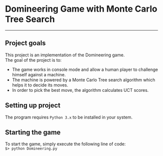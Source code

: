 # Domineering Game with Monte Carlo Tree Search
---
## Project goals ## 
This project is an implementation of the Domineering game.<br />
The goal of the project is to:
  * The game works in console mode and allow a human player to challenge himself against a machine.
  * The machine is powered by a Monte Carlo Tree search algorithm which helps it to decide its moves.
  * In order to pick the best move, the algorithm calculates UCT scores.

## Setting up project ## 
 The program requires `Python 3.x` to be installed in your system.<br />

## Starting the game ## 
 To start the game, simply execute the following line of code:<br />
 `$> python Domineering.py`
